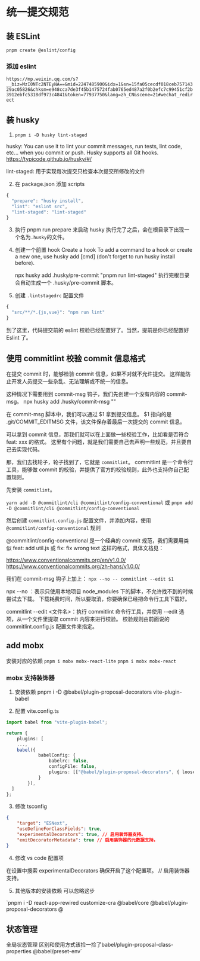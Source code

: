 # 统一提交规范

## 装 ESLint

`pnpm create @eslint/config`

### 添加 eslint

`https://mp.weixin.qq.com/s?__biz=MzI0NTc2NTEyNA==&mid=2247485900&idx=1&sn=15fa05cecdf018ceb75714329ac05826&chksm=e948cca7de3f45b1475724fab0765ed487a2f0b2efc7c99451cf2b3912ebfc5318df973c4841&token=77937750&lang=zh_CN&scene=21#wechat_redirect`

## 装 husky

1. `pnpm i -D husky lint-staged`

husky: You can use it to lint your commit messages, run tests, lint code, etc... when you commit or push. Husky supports all Git hooks.
https://typicode.github.io/husky/#/

lint-staged: 用于实现每次提交只检查本次提交所修改的文件

2. 在 package.json 添加 scripts

```js
{
  "prepare": "husky install",
  "lint": "eslint src",
  "lint-staged": "lint-staged"
}
```

3. 执行 pnpm run prepare 来启动 husky
   执行完了之后，会在根目录下出现一个名为`.husky`的文件。

4. 创建一个前置 hook
   Create a hook
   To add a command to a hook or create a new one, use husky add <file> [cmd] (don't forget to run husky install before).

   npx husky add .husky/pre-commit "pnpm run lint-staged"
   执行完根目录会自动生成一个 .husky/pre-commit 脚本。

5. 创建 `.lintstagedrc` 配置文件

```js
{
  "src/**/*.{js,vue}": "npm run lint"
}
```

到了这里，代码提交前的 eslint 校验已经配置好了。当然，提前是你已经配置好 Eslint 了。

## 使用 commitlint 校验 commit 信息格式

在提交 commit 时，能够检验 commit 信息，如果不对就不允许提交。
这样能防止开发人员提交一些杂乱、无法理解或不统一的信息。

这种情况下需要用到 commit-msg 钩子，我们先创建一个没有内容的 commit-msg。
npx husky add .husky/commit-msg ""

在 commit-msg 脚本中，我们可以通过 $1 拿到提交信息。
$1 指向的是 .git/COMMIT_EDITMSG 文件，该文件保存着最后一次提交的 commit 信息。

可以拿到 commit 信息，那我们就可以在上面做一些校验工作，比如看是否符合 feat: xxx 的格式。
这里有个问题，就是我们需要自己去声明一些规范，并且要自己去实现代码。

那，我们去找轮子，轮子找到了，它就是 `commitlint`。
commitlint 是一个命令行工具，能够做 commit 的校验，并提供了官方的校验规则，此外也支持你自己配置规则。

先安装 `commitlint`。

`yarn add -D @commitlint/cli @commitlint/config-conventional` 或
`pnpm add -D @commitlint/cli @commitlint/config-conventional`

然后创建 `commitlint.config.js` 配置文件，并添加内容，使用 `@commitlint/config-conventional` 规则

@commitlint/config-conventional 是一个经典的 commit 规范，我们需要用类似 feat: add util.js 或 fix: fix wrong text 这样的格式，具体文档见：

https://www.conventionalcommits.org/en/v1.0.0/
https://www.conventionalcommits.org/zh-hans/v1.0.0/

我们在 commit-msg 钩子上加上：
`npx --no -- commitlint --edit $1`

npx --no ：表示只使用本地项目 node_modules 下的脚本，不允许找不到的时候尝试去下载。
下载耗费时间，所以要取消，你要确保已经把命令行工具下载好。

commitlint --edit <文件名>：执行 commitlint 命令行工具，并使用 --edit 选项，从一个文件里提取 commit 内容来进行校验。
校验规则由前面说的 commitlint.config.js 配置文件来指定。

## add mobx

安装对应的依赖
`pnpm i mobx mobx-react-lite`
`pnpm i mobx mobx-react`

### mobx 支持装饰器

1. 安装依赖
   pnpm i -D @babel/plugin-proposal-decorators vite-plugin-babel

2. 配置 vite.config.ts

```typescript
import babel from "vite-plugin-babel";

return {
	plugins: [
    ...,
    babel({
			babelConfig: {
				babelrc: false,
				configFile: false,
				plugins: [["@babel/plugin-proposal-decorators", { loose: true, version: "2022-03" }]]
			}
		}),
  ]
};
```

3. 修改 tsconfig

```json
{
	"target": "ESNext",
	"useDefineForClassFields": true,
	"experimentalDecorators": true, // 启用装饰器支持。
	"emitDecoratorMetadata": true // 启用装饰器的元数据支持。
}
```

4. 修改 vs code 配置项

在设置中搜索 experimentalDecorators 确保开启了这个配置项。 // 启用装饰器支持。

5. 其他版本的安装依赖 可以忽略这步

`pnpm i -D react-app-rewired customize-cra @babel/core @babel/plugin-proposal-decorators @





## 状态管理
全局状态管理 区别和使用方式该捡一捡了babel/plugin-proposal-class-properties @babel/preset-env`
